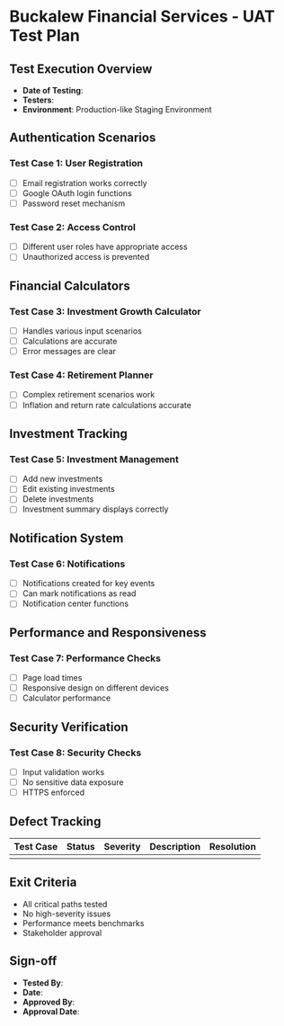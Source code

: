 # Buckalew Financial Services - UAT Test Plan

## Test Execution Overview
- **Date of Testing**: 
- **Testers**: 
- **Environment**: Production-like Staging Environment

## Authentication Scenarios
### Test Case 1: User Registration
- [ ] Email registration works correctly
- [ ] Google OAuth login functions
- [ ] Password reset mechanism

### Test Case 2: Access Control
- [ ] Different user roles have appropriate access
- [ ] Unauthorized access is prevented

## Financial Calculators
### Test Case 3: Investment Growth Calculator
- [ ] Handles various input scenarios
- [ ] Calculations are accurate
- [ ] Error messages are clear

### Test Case 4: Retirement Planner
- [ ] Complex retirement scenarios work
- [ ] Inflation and return rate calculations accurate

## Investment Tracking
### Test Case 5: Investment Management
- [ ] Add new investments
- [ ] Edit existing investments
- [ ] Delete investments
- [ ] Investment summary displays correctly

## Notification System
### Test Case 6: Notifications
- [ ] Notifications created for key events
- [ ] Can mark notifications as read
- [ ] Notification center functions

## Performance and Responsiveness
### Test Case 7: Performance Checks
- [ ] Page load times
- [ ] Responsive design on different devices
- [ ] Calculator performance

## Security Verification
### Test Case 8: Security Checks
- [ ] Input validation works
- [ ] No sensitive data exposure
- [ ] HTTPS enforced

## Defect Tracking
| Test Case | Status | Severity | Description | Resolution |
|-----------|--------|----------|-------------|------------|
|           |        |          |             |            |

## Exit Criteria
- All critical paths tested
- No high-severity issues
- Performance meets benchmarks
- Stakeholder approval

## Sign-off
- **Tested By**:
- **Date**:
- **Approved By**:
- **Approval Date**:
